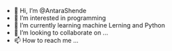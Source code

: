 - 👋 Hi, I’m @AntaraShende
- 👀 I’m interested in programming
- 🌱 I’m currently learning machine Lerning and Python
- 💞️ I’m looking to collaborate on ...
- 📫 How to reach me ...

<!---
AntaraShende/AntaraShende is a ✨ special ✨ repository because its `README.md` (this file) appears on your GitHub profile.
You can click the Preview link to take a look at your changes.
--->

